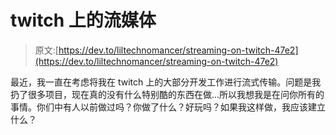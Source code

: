 # twitch 上的流媒体

> 原文:[https://dev.to/liltechnomancer/streaming-on-twitch-47e2](https://dev.to/liltechnomancer/streaming-on-twitch-47e2)

最近，我一直在考虑将我在 twitch 上的大部分开发工作进行流式传输。问题是我扔了很多项目，现在真的没有什么特别酷的东西在做...所以我想我是在问你所有的事情。你们中有人以前做过吗？你做了什么？好玩吗？如果我这样做，我应该建立什么？